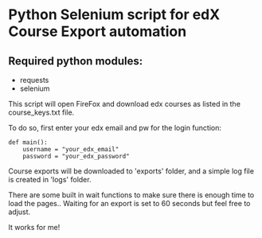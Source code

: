 # Python Selenium script for edX Course Export automation

## Required python modules:
- requests
- selenium

This script will open FireFox and download edx courses as listed in the course_keys.txt file.

To do so, first enter your edx email and pw for the login function:

```
def main():
    username = "your_edx_email"
    password = "your_edx_password"
```

Course exports will be downloaded to 'exports' folder, and a simple log file is created in 'logs' folder.

There are some built in wait functions to make sure there is enough time to load the pages.. Waiting for an export is set to 60 seconds but feel free to adjust. 

It works for me!
